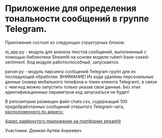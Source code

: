# Приложение для определения тональности сообщений в группе Telegram.
Приложение состоит из следующих структурных блоков:

st_app.py - модуль для анализа текстов сообщений, выполненный с помощью библиотеки Streamlit на основе модели rubert-base-cased-sentiment. Код модуля работоспособный, запускается.

parser.py - модуль парсинга сообщений Telegram групп для их последующей обработки. ВНИМАНИЕ! Из кода удалены персональные данные (номер мобильного телефона и токен клиента Telegram), в связи с чем код можно запустить только указав свои данные. Без этих идентификационных параметров код запускаться не будет!

В репозитории размещен файл chats.csv, содержащий 100 предобработанных сообщений открытого Telegram-чата, [расположенного по адресу:](https://t.me/+KxlX36pb-3hjMjRi). 

[Адрес равёрнутого приложение на платформе streamlit](https://artdemkin-ml-fastapi-sentiment-analysis-tg-st-app-m4hbkm.streamlit.app/)

Участники:
Демкин Артем Анреевич
